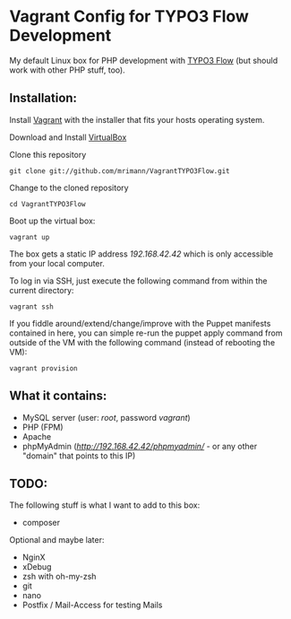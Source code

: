 Vagrant Config for TYPO3 Flow Development
=========================================

My default Linux box for PHP development with [TYPO3 Flow](http://flow.typo3.org/) (but should work with other PHP stuff, too).

Installation:
-------------

Install [Vagrant](http://vagrantup.com/) with the installer that fits your hosts operating system.

Download and Install [VirtualBox](http://www.virtualbox.org/)

Clone this repository

	git clone git://github.com/mrimann/VagrantTYPO3Flow.git

Change to the cloned repository

	cd VagrantTYPO3Flow

Boot up the virtual box:

	vagrant up

The box gets a static IP address *192.168.42.42* which is only accessible from your local computer.

To log in via SSH, just execute the following command from within the current directory:

	vagrant ssh

If you fiddle around/extend/change/improve with the Puppet manifests contained in here, you can simple re-run the puppet apply command from outside of the VM with the following command (instead of rebooting the VM):

	vagrant provision


What it contains:
-----------------

- MySQL server (user: *root*, password *vagrant*)
- PHP (FPM)
- Apache
- phpMyAdmin (*http://192.168.42.42/phpmyadmin/* - or any other "domain" that points to this IP)

TODO:
-----

The following stuff is what I want to add to this box:

- composer

Optional and maybe later:

- NginX
- xDebug
- zsh with oh-my-zsh
- git
- nano
- Postfix / Mail-Access for testing Mails